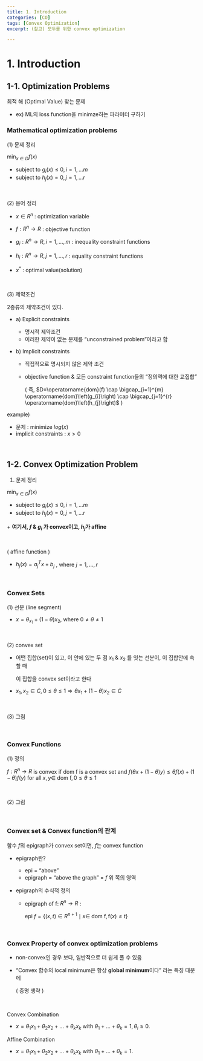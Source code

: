 ```yaml
---
title: 1. Introduction
categories: [CO]
tags: [Convex Optimization]
excerpt: (참고) 모두를 위한 convex optimization

---
```


<script src="https://cdn.mathjax.org/mathjax/latest/MathJax.js?config=TeX-AMS-MML_HTMLorMML" type="text/javascript"></script>

# 1. Introduction

## 1-1. Optimization Problems

최적 해 (Optimal Value) 찾는 문제

- ex) ML의 loss function을 minimze하는 파라미터 구하기



### Mathematical optimization problems

(1) 문제 정리

$\min _{x \in D} f(x)$

- subject to $g_{i}(x) \leq 0, i=1, \ldots m$
- subject to $h_{j}(x)=0, j=1, \ldots r$

<br>

(2) 용어 정리

- $x \in R^{n}$ : optimization variable
- $f: R^{n} \rightarrow R$ : objective function
- $g_{i}: R^{n} \rightarrow R, i=1, \ldots, m$ : inequality constraint functions
- $h_{i}: R^{n} \rightarrow R, j=1, \ldots, r$  : equality constraint functions

- $x^{*}$ : optimal value(solution)

<br>

(3) 제약조건

2종류의 제약조건이 있다.

- a) Explicit constraints

  - 명시적 제약조건
  - 이러한 제약이 없는 문제를 “unconstrained problem”이라고 함

- b) Implicit constraints

  - 직접적으로 명시되지 않은 제약 조건

  - objective function & 모든 constraint function들의 “정의역에 대한 교집합”

    ( 즉, $D=\operatorname{dom}(f) \cap \bigcap_{i=1}^{m} \operatorname{dom}\left(g_{i}\right) \cap \bigcap_{j=1}^{r} \operatorname{dom}\left(h_{j}\right)$ )

example)

- 문제 : minimize $log (x)$
- implicit constraints : $x>0$ 

<br>

## 1-2. Convex Optimization Problem

1) 문제 정리

$\min _{x \in D} f(x)$

- subject to $g_{i}(x) \leq 0, i=1, \ldots m$
- subject to $h_{j}(x)=0, j=1, \ldots r$

\+ **여기서, $f$ & $g_i$ 가 convex이고, $h_j$가 affine**

<br>

( affine function )

- $h_j(x) = a_j^{T}x + b_j$ , where $j=1,…,r$

<br>

### Convex Sets

(1) 선분 (line segment)

- $x=\theta_{x_1} + (1-\theta)x_2$, where $0 \neq \theta \neq 1$

<br>

(2) convex set

- 어떤 집합(set)이 있고, 이 안에 있는 두 점 $x_1$ & $x_2$ 를 잇는 선분이, 이 집합안에 속할 때

  이 집합을 convex set이라고 한다

- $x_{1}, x_{2} \in C, 0 \leq \theta \leq 1 \Rightarrow \theta x_{1}+(1-\theta) x_{2} \in C$

<br>

(3) 그림

<br>

### Convex Functions

(1) 정의

$f: R^{n} \rightarrow R$ is convex if dom $\mathrm{f}$ is a convex set and
$f(\theta x+(1-\theta) y) \leq \theta f(x)+(1-\theta) f(y)$ for all $x, y \in$ dom $\mathrm{f}, 0 \leq \theta \leq 1$

<br>

(2) 그림

<br>

### Convex set & Convex function의 관계

함수 $f$의 epigraph가 convex set이면, $f$는 convex function

- epigraph란?

  - epi = “above”
  - epigraph = “above the graph” = $f$ 위 쪽의 영역

- epigraph의 수식적 정의

  - epigraph of f: $R^{n} \rightarrow R$ :

    epi $f=\left\{(x, t) \in R^{n+1} \mid x \in\right.$ dom $\left.\mathrm{f}, \mathrm{f}(x) \leq t\right\}$

<br>

### Convex Property of convex optimization problems

- non-convex인 경우 보다, 일반적으로 더 쉽게 풀 수 있음

- “Convex 함수의 local minimum은 항상 **global minimum**이다” 라는 특징 때문에

  ( 증명 생략 )

<br>

Convex Combination

- $x=\theta_{1} x_{1}+\theta_{2} x_{2}+\ldots+\theta_{k} x_{k} \text { with } \theta_{1}+\ldots+\theta_{k}=1, \theta_{i} \geq 0$.

Affine Combination

- $x=\theta_{1} x_{1}+\theta_{2} x_{2}+\ldots+\theta_{k} x_{k} \text { with } \theta_{1}+\ldots+\theta_{k}=1$.